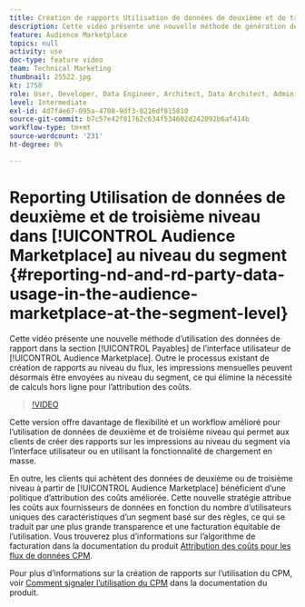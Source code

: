 ```yaml
---
title: Création de rapports Utilisation de données de deuxième et de troisième niveau dans l’Audience Marketplace au niveau du segment
description: Cette vidéo présente une nouvelle méthode de génération de rapports sur l’utilisation des données dans la section Payables de l’interface utilisateur d’Audience Marketplace. Outre le processus existant de création de rapports au niveau du flux, les impressions mensuelles peuvent désormais être envoyées au niveau du segment, ce qui élimine la nécessité de calculs hors ligne pour l’attribution des coûts.
feature: Audience Marketplace
topics: null
activity: use
doc-type: feature video
team: Technical Marketing
thumbnail: 25522.jpg
kt: 1758
role: User, Developer, Data Engineer, Architect, Data Architect, Admin, Leader
level: Intermediate
exl-id: 4d7f4e67-095a-4708-9df3-8216df815810
source-git-commit: b7c57e42f81762c634f534602d242092b6af414b
workflow-type: tm+mt
source-wordcount: '231'
ht-degree: 0%

---
```


# Reporting Utilisation de données de deuxième et de troisième niveau dans [!UICONTROL Audience Marketplace] au niveau du segment {#reporting-nd-and-rd-party-data-usage-in-the-audience-marketplace-at-the-segment-level}

Cette vidéo présente une nouvelle méthode d’utilisation des données de rapport dans la section [!UICONTROL Payables] de l’interface utilisateur de [!UICONTROL Audience Marketplace]. Outre le processus existant de création de rapports au niveau du flux, les impressions mensuelles peuvent désormais être envoyées au niveau du segment, ce qui élimine la nécessité de calculs hors ligne pour l’attribution des coûts.

>[!VIDEO](https://video.tv.adobe.com/v/25522/?quality=12)

Cette version offre davantage de flexibilité et un workflow amélioré pour l’utilisation de données de deuxième et de troisième niveau qui permet aux clients de créer des rapports sur les impressions au niveau du segment via l’interface utilisateur ou en utilisant la fonctionnalité de chargement en masse.

En outre, les clients qui achètent des données de deuxième ou de troisième niveau à partir de [!UICONTROL Audience Marketplace] bénéficient d’une politique d’attribution des coûts améliorée. Cette nouvelle stratégie attribue les coûts aux fournisseurs de données en fonction du nombre d’utilisateurs uniques des caractéristiques d’un segment basé sur des règles, ce qui se traduit par une plus grande transparence et une facturation équitable de l’utilisation. Vous trouverez plus d’informations sur l’algorithme de facturation dans la documentation du produit [Attribution des coûts pour les flux de données CPM](https://experiencecloud.adobe.com/resources/help/fr_FR/aam/marketplace_cpm_billing.html).

Pour plus d’informations sur la création de rapports sur l’utilisation du CPM, voir [Comment signaler l’utilisation du CPM](https://experiencecloud.adobe.com/resources/help/fr_FR/aam/t_marketplace_report_cpm_usage.html) dans la documentation du produit.
